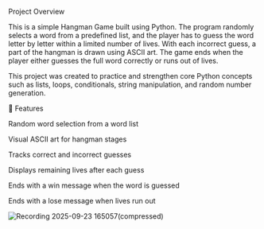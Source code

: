 Project Overview

This is a simple Hangman Game built using Python. The program randomly selects a word from a predefined list, and the player has to guess the word letter by letter within a limited number of lives. With each incorrect guess, a part of the hangman is drawn using ASCII art. The game ends when the player either guesses the full word correctly or runs out of lives.

This project was created to practice and strengthen core Python concepts such as lists, loops, conditionals, string manipulation, and random number generation.

🚀 Features

Random word selection from a word list

Visual ASCII art for hangman stages

Tracks correct and incorrect guesses

Displays remaining lives after each guess

Ends with a win message when the word is guessed

Ends with a lose message when lives run out

![Recording 2025-09-23 165057(compressed)](https://github.com/user-attachments/assets/c1b64bd7-5e0f-401a-a6ba-42996a6138f6)
